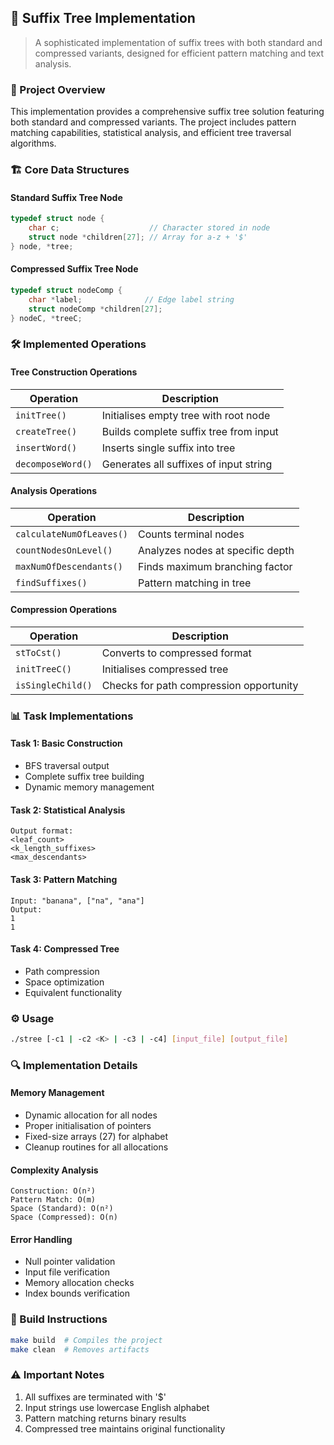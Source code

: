 ## 🌲 Suffix Tree Implementation
> A sophisticated implementation of suffix trees with both standard and compressed variants, designed for efficient pattern matching and text analysis.

### 🎯 Project Overview
This implementation provides a comprehensive suffix tree solution featuring both standard and compressed variants. The project includes pattern matching capabilities, statistical analysis, and efficient tree traversal algorithms.

### 🏗️ Core Data Structures

#### Standard Suffix Tree Node
```c
typedef struct node {
    char c;                    // Character stored in node
    struct node *children[27]; // Array for a-z + '$'
} node, *tree;
```

#### Compressed Suffix Tree Node
```c
typedef struct nodeComp {
    char *label;              // Edge label string
    struct nodeComp *children[27];
} nodeC, *treeC;
```

### 🛠️ Implemented Operations

#### Tree Construction Operations
| Operation | Description |
|-----------|-------------|
| `initTree()` | Initialises empty tree with root node |
| `createTree()` | Builds complete suffix tree from input |
| `insertWord()` | Inserts single suffix into tree |
| `decomposeWord()` | Generates all suffixes of input string |

#### Analysis Operations
| Operation | Description |
|-----------|-------------|
| `calculateNumOfLeaves()` | Counts terminal nodes |
| `countNodesOnLevel()` | Analyzes nodes at specific depth |
| `maxNumOfDescendants()` | Finds maximum branching factor |
| `findSuffixes()` | Pattern matching in tree |

#### Compression Operations
| Operation | Description |
|-----------|-------------|
| `stToCst()` | Converts to compressed format |
| `initTreeC()` | Initialises compressed tree |
| `isSingleChild()` | Checks for path compression opportunity |

### 📊 Task Implementations

#### Task 1: Basic Construction
- BFS traversal output
- Complete suffix tree building
- Dynamic memory management

#### Task 2: Statistical Analysis
```console
Output format:
<leaf_count>
<k_length_suffixes>
<max_descendants>
```

#### Task 3: Pattern Matching
```console
Input: "banana", ["na", "ana"]
Output: 
1
1
```

#### Task 4: Compressed Tree
- Path compression
- Space optimization
- Equivalent functionality

### ⚙️ Usage
```bash
./stree [-c1 | -c2 <K> | -c3 | -c4] [input_file] [output_file]
```

### 🔍 Implementation Details

#### Memory Management
- Dynamic allocation for all nodes
- Proper initialisation of pointers
- Fixed-size arrays (27) for alphabet
- Cleanup routines for all allocations

#### Complexity Analysis
```
Construction: O(n²)
Pattern Match: O(m)
Space (Standard): O(n²)
Space (Compressed): O(n)
```

#### Error Handling
- Null pointer validation
- Input file verification
- Memory allocation checks
- Index bounds verification

### 🚀 Build Instructions
```bash
make build  # Compiles the project
make clean  # Removes artifacts
```

### ⚠️ Important Notes
1. All suffixes are terminated with '$'
2. Input strings use lowercase English alphabet
3. Pattern matching returns binary results
4. Compressed tree maintains original functionality
